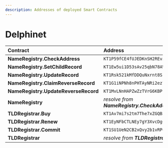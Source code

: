 ```yaml
---
description: Addresses of deployed Smart Contracts
---
```


# Delphinet

| Contract | Address | BCD |
| :--- | :--- | :--- |
| **NameRegistry.CheckAddress** | `KT1P59fCE4fUJEDKnSH2REvJuB1Uixnc9AFe` | [🔗](https://better-call.dev/delphinet/KT1P59fCE4fUJEDKnSH2REvJuB1Uixnc9AFe) |
| **NameRegistry.SetChildRecord** | `KT1Ew5ui1D53sAv25qbN78AWsLS6RxGtdpW4` | [🔗](https://better-call.dev/delphinet/KT1Ew5ui1D53sAv25qbN78AWsLS6RxGtdpW4) |
| **NameRegistry.UpdateRecord** | `KT1Rsk521kMfDDQuNxrnt8SnxbQvcPf3j1Gv` | [🔗](https://better-call.dev/delphinet/KT1Rsk521kMfDDQuNxrnt8SnxbQvcPf3j1Gv) |
| **NameRegistry.ClaimReverseRecord** | `KT1G1iNPNh8nPHTAyNRi2ez7yRhxNHRng6A2` | [🔗](https://better-call.dev/delphinet/KT1G1iNPNh8nPHTAyNRi2ez7yRhxNHRng6A2) |
| **NameRegistry.UpdateReverseRecord** | `KT1MvLNnHAPZwZzTVrG6KBPu91b1At1wsBjm` | [🔗](https://better-call.dev/delphinet/KT1MvLNnHAPZwZzTVrG6KBPu91b1At1wsBjm) |
| **NameRegistry** | _resolve from **NameRegistry.CheckAddress**_ | [🔗](https://better-call.dev/delphinet/KT1CR6vXJ1qeY4ALDQfUaLFi3FcJJZ8WDygo) |
| **TLDRegistrar.Buy** | `KT1Av7mi7s2tm7The7xZGQB5rX5g8sZTNrqN` | [🔗](https://better-call.dev/delphinet/KT1Av7mi7s2tm7The7xZGQB5rX5g8sZTNrqN) |
| **TLDRegistrar.Renew** | `KT1EyNFbCTLNEy7gY3XvcDgC7BZE3xs7SayR` | [🔗](https://better-call.dev/delphinet/KT1EyNFbCTLNEy7gY3XvcDgC7BZE3xs7SayR) |
| **TLDRegistrar.Commit** | `KT1SU1UeN2CB2xQvy2b1vRPgFTTRGDj3Fq4f` | [🔗](https://better-call.dev/delphinet/KT1SU1UeN2CB2xQvy2b1vRPgFTTRGDj3Fq4f) |
| **TLDRegistrar** | _resolve from **TLDRegistrar.Buy**_ | [🔗](https://better-call.dev/delphinet/KT19SpuzpzEV6HCVzpuJvCHmnDiUaW2NWbap/operations) |

